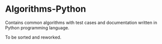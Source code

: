 # Algorithms-Python
Contains common algorithms with test cases and documentation written in Python programming language.

To be sorted and reworked.
